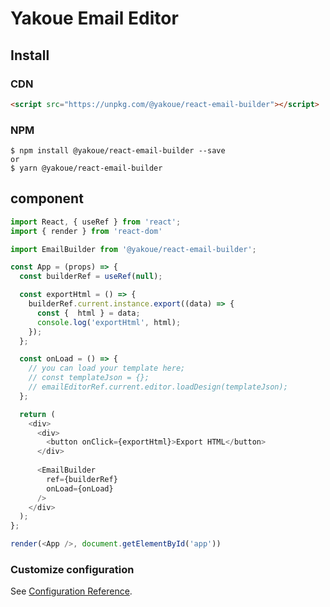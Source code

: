 # Yakoue Email Editor

## Install

### CDN

```html
<script src="https://unpkg.com/@yakoue/react-email-builder"></script>
```

### NPM

```
$ npm install @yakoue/react-email-builder --save
or
$ yarn @yakoue/react-email-builder

```

## component

```js
import React, { useRef } from 'react';
import { render } from 'react-dom'

import EmailBuilder from '@yakoue/react-email-builder';

const App = (props) => {
  const builderRef = useRef(null);

  const exportHtml = () => {
    builderRef.current.instance.export((data) => {
      const {  html } = data;
      console.log('exportHtml', html);
    });
  };

  const onLoad = () => {
    // you can load your template here;
    // const templateJson = {};
    // emailEditorRef.current.editor.loadDesign(templateJson);
  };

  return (
    <div>
      <div>
        <button onClick={exportHtml}>Export HTML</button>
      </div>
      
      <EmailBuilder
        ref={builderRef}
        onLoad={onLoad}
      />
    </div>
  );
};

render(<App />, document.getElementById('app'))
```


### Customize configuration

See [Configuration Reference](https://cli.vuejs.org/config/).
